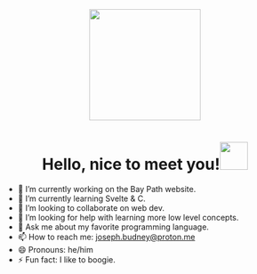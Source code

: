 <div id="header" align="center">
  <img src="https://media.giphy.com/media/v1.Y2lkPTc5MGI3NjExZ2s0ZXVjMGRoZmVuNGhweXN2dDhkM3JlYWo5dnMyc2E5bGQyYnVtdCZlcD12MV9pbnRlcm5hbF9naWZfYnlfaWQmY3Q9cw/Q2T7BXRiDFPJcPoA7Z/giphy.gif" width="200"/>
</div>

<div id="badges">
  <img src="https://komarev.com/ghpvc/?username=Joseph-S-Budney&style=flat-square&color=blue" alt=""/>
</div>

<h1 align="center">Hello, nice to meet you!<img src="https://media.giphy.com/media/m0dmKBkncVETJv2h0S/giphy.gif" width="50" /></h1>

- 🔭 I’m currently working on the Bay Path website.
- 🌱 I’m currently learning Svelte & C.
- 👯 I’m looking to collaborate on web dev.
- 🤔 I’m looking for help with learning more low level concepts.
- 💬 Ask me about my favorite programming language.
- 📫 How to reach me: <joseph.budney@proton.me>
- 😄 Pronouns: he/him
- ⚡ Fun fact: I like to boogie.
